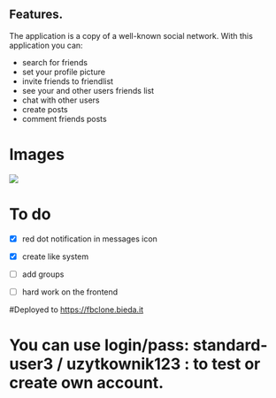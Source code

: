 ## Features.

The application is a copy of a well-known social network. With this application you can:
- search for friends
- set your profile picture
- invite friends to friendlist
- see your and other users friends list
- chat with other users
- create posts
- comment friends posts

# Images

![](https://i.ibb.co/my3ncCx/fbscreen.jpg)


# To do
- [X] red dot notification in messages icon
- [X] create like system
- [ ] add groups
- [ ] hard work on the frontend


#Deployed to https://fbclone.bieda.it
# You can use login/pass: standard-user3 / uzytkownik123 : to test or create own account.